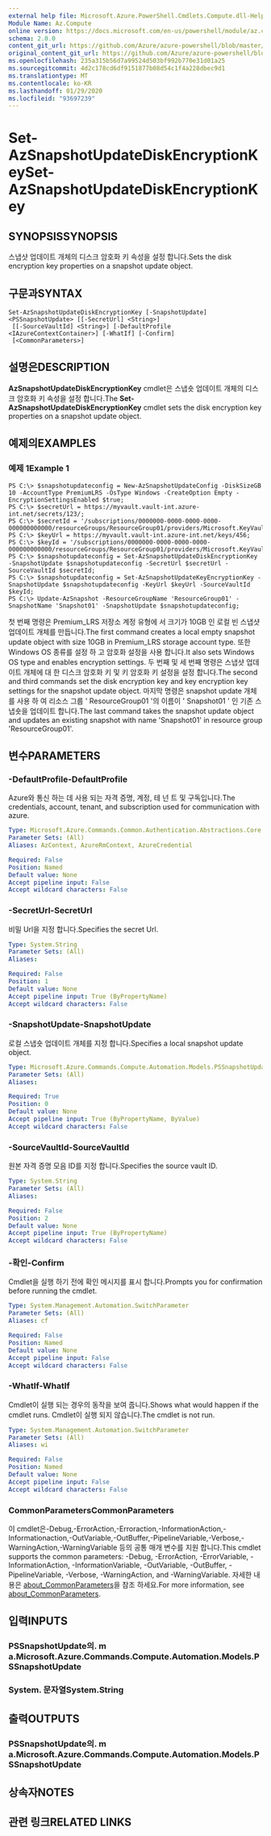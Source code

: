 ```yaml
---
external help file: Microsoft.Azure.PowerShell.Cmdlets.Compute.dll-Help.xml
Module Name: Az.Compute
online version: https://docs.microsoft.com/en-us/powershell/module/az.compute/set-azsnapshotupdatediskencryptionkey
schema: 2.0.0
content_git_url: https://github.com/Azure/azure-powershell/blob/master/src/Compute/Compute/help/Set-AzSnapshotUpdateDiskEncryptionKey.md
original_content_git_url: https://github.com/Azure/azure-powershell/blob/master/src/Compute/Compute/help/Set-AzSnapshotUpdateDiskEncryptionKey.md
ms.openlocfilehash: 235a315b56d7a99524d503bf992b770e31d01a25
ms.sourcegitcommit: 4d2c178cd6df9151877b08d54c1f4a228dbec9d1
ms.translationtype: MT
ms.contentlocale: ko-KR
ms.lasthandoff: 01/29/2020
ms.locfileid: "93697239"
---
```

# <span data-ttu-id="cc694-101">Set-AzSnapshotUpdateDiskEncryptionKey</span><span class="sxs-lookup"><span data-stu-id="cc694-101">Set-AzSnapshotUpdateDiskEncryptionKey</span></span>

## <span data-ttu-id="cc694-102">SYNOPSIS</span><span class="sxs-lookup"><span data-stu-id="cc694-102">SYNOPSIS</span></span>
<span data-ttu-id="cc694-103">스냅샷 업데이트 개체의 디스크 암호화 키 속성을 설정 합니다.</span><span class="sxs-lookup"><span data-stu-id="cc694-103">Sets the disk encryption key properties on a snapshot update object.</span></span>

## <span data-ttu-id="cc694-104">구문과</span><span class="sxs-lookup"><span data-stu-id="cc694-104">SYNTAX</span></span>

```
Set-AzSnapshotUpdateDiskEncryptionKey [-SnapshotUpdate] <PSSnapshotUpdate> [[-SecretUrl] <String>]
 [[-SourceVaultId] <String>] [-DefaultProfile <IAzureContextContainer>] [-WhatIf] [-Confirm]
 [<CommonParameters>]
```

## <span data-ttu-id="cc694-105">설명은</span><span class="sxs-lookup"><span data-stu-id="cc694-105">DESCRIPTION</span></span>
<span data-ttu-id="cc694-106">**AzSnapshotUpdateDiskEncryptionKey** cmdlet은 스냅숏 업데이트 개체의 디스크 암호화 키 속성을 설정 합니다.</span><span class="sxs-lookup"><span data-stu-id="cc694-106">The **Set-AzSnapshotUpdateDiskEncryptionKey** cmdlet sets the disk encryption key properties on a snapshot update object.</span></span>

## <span data-ttu-id="cc694-107">예제의</span><span class="sxs-lookup"><span data-stu-id="cc694-107">EXAMPLES</span></span>

### <span data-ttu-id="cc694-108">예제 1</span><span class="sxs-lookup"><span data-stu-id="cc694-108">Example 1</span></span>
```
PS C:\> $snapshotupdateconfig = New-AzSnapshotUpdateConfig -DiskSizeGB 10 -AccountType PremiumLRS -OsType Windows -CreateOption Empty -EncryptionSettingsEnabled $true;
PS C:\> $secretUrl = https://myvault.vault-int.azure-int.net/secrets/123/;
PS C:\> $secretId = '/subscriptions/0000000-0000-0000-0000-000000000000/resourceGroups/ResourceGroup01/providers/Microsoft.KeyVault/vaults/TestVault123';
PS C:\> $keyUrl = https://myvault.vault-int.azure-int.net/keys/456;
PS C:\> $keyId = '/subscriptions/0000000-0000-0000-0000-000000000000/resourceGroups/ResourceGroup01/providers/Microsoft.KeyVault/vaults/TestVault456';
PS C:\> $snapshotupdateconfig = Set-AzSnapshotUpdateDiskEncryptionKey -SnapshotUpdate $snapshotupdateconfig -SecretUrl $secretUrl -SourceVaultId $secretId;
PS C:\> $snapshotupdateconfig = Set-AzSnapshotUpdateKeyEncryptionKey -SnapshotUpdate $snapshotupdateconfig -KeyUrl $keyUrl -SourceVaultId $keyId;
PS C:\> Update-AzSnapshot -ResourceGroupName 'ResourceGroup01' -SnapshotName 'Snapshot01' -SnapshotUpdate $snapshotupdateconfig;
```

<span data-ttu-id="cc694-109">첫 번째 명령은 Premium_LRS 저장소 계정 유형에 서 크기가 10GB 인 로컬 빈 스냅샷 업데이트 개체를 만듭니다.</span><span class="sxs-lookup"><span data-stu-id="cc694-109">The first command creates a local empty snapshot update object with size 10GB in Premium_LRS storage account type.</span></span>  <span data-ttu-id="cc694-110">또한 Windows OS 종류를 설정 하 고 암호화 설정을 사용 합니다.</span><span class="sxs-lookup"><span data-stu-id="cc694-110">It also sets Windows OS type and enables encryption settings.</span></span>
<span data-ttu-id="cc694-111">두 번째 및 세 번째 명령은 스냅샷 업데이트 개체에 대 한 디스크 암호화 키 및 키 암호화 키 설정을 설정 합니다.</span><span class="sxs-lookup"><span data-stu-id="cc694-111">The second and third commands set the disk encryption key and key encryption key settings for the snapshot update object.</span></span>
<span data-ttu-id="cc694-112">마지막 명령은 snapshot update 개체를 사용 하 여 리소스 그룹 ' ResourceGroup01 '의 이름이 ' Snapshot01 ' 인 기존 스냅숏을 업데이트 합니다.</span><span class="sxs-lookup"><span data-stu-id="cc694-112">The last command takes the snapshot update object and updates an existing snapshot with name 'Snapshot01' in resource group 'ResourceGroup01'.</span></span>

## <span data-ttu-id="cc694-113">변수</span><span class="sxs-lookup"><span data-stu-id="cc694-113">PARAMETERS</span></span>

### <span data-ttu-id="cc694-114">-DefaultProfile</span><span class="sxs-lookup"><span data-stu-id="cc694-114">-DefaultProfile</span></span>
<span data-ttu-id="cc694-115">Azure와 통신 하는 데 사용 되는 자격 증명, 계정, 테 넌 트 및 구독입니다.</span><span class="sxs-lookup"><span data-stu-id="cc694-115">The credentials, account, tenant, and subscription used for communication with azure.</span></span>

```yaml
Type: Microsoft.Azure.Commands.Common.Authentication.Abstractions.Core.IAzureContextContainer
Parameter Sets: (All)
Aliases: AzContext, AzureRmContext, AzureCredential

Required: False
Position: Named
Default value: None
Accept pipeline input: False
Accept wildcard characters: False
```

### <span data-ttu-id="cc694-116">-SecretUrl</span><span class="sxs-lookup"><span data-stu-id="cc694-116">-SecretUrl</span></span>
<span data-ttu-id="cc694-117">비밀 Url을 지정 합니다.</span><span class="sxs-lookup"><span data-stu-id="cc694-117">Specifies the secret Url.</span></span>

```yaml
Type: System.String
Parameter Sets: (All)
Aliases:

Required: False
Position: 1
Default value: None
Accept pipeline input: True (ByPropertyName)
Accept wildcard characters: False
```

### <span data-ttu-id="cc694-118">-SnapshotUpdate</span><span class="sxs-lookup"><span data-stu-id="cc694-118">-SnapshotUpdate</span></span>
<span data-ttu-id="cc694-119">로컬 스냅숏 업데이트 개체를 지정 합니다.</span><span class="sxs-lookup"><span data-stu-id="cc694-119">Specifies a local snapshot update object.</span></span>

```yaml
Type: Microsoft.Azure.Commands.Compute.Automation.Models.PSSnapshotUpdate
Parameter Sets: (All)
Aliases:

Required: True
Position: 0
Default value: None
Accept pipeline input: True (ByPropertyName, ByValue)
Accept wildcard characters: False
```

### <span data-ttu-id="cc694-120">-SourceVaultId</span><span class="sxs-lookup"><span data-stu-id="cc694-120">-SourceVaultId</span></span>
<span data-ttu-id="cc694-121">원본 자격 증명 모음 ID를 지정 합니다.</span><span class="sxs-lookup"><span data-stu-id="cc694-121">Specifies the source vault ID.</span></span>

```yaml
Type: System.String
Parameter Sets: (All)
Aliases:

Required: False
Position: 2
Default value: None
Accept pipeline input: True (ByPropertyName)
Accept wildcard characters: False
```

### <span data-ttu-id="cc694-122">-확인</span><span class="sxs-lookup"><span data-stu-id="cc694-122">-Confirm</span></span>
<span data-ttu-id="cc694-123">Cmdlet을 실행 하기 전에 확인 메시지를 표시 합니다.</span><span class="sxs-lookup"><span data-stu-id="cc694-123">Prompts you for confirmation before running the cmdlet.</span></span>

```yaml
Type: System.Management.Automation.SwitchParameter
Parameter Sets: (All)
Aliases: cf

Required: False
Position: Named
Default value: None
Accept pipeline input: False
Accept wildcard characters: False
```

### <span data-ttu-id="cc694-124">-WhatIf</span><span class="sxs-lookup"><span data-stu-id="cc694-124">-WhatIf</span></span>
<span data-ttu-id="cc694-125">Cmdlet이 실행 되는 경우의 동작을 보여 줍니다.</span><span class="sxs-lookup"><span data-stu-id="cc694-125">Shows what would happen if the cmdlet runs.</span></span>
<span data-ttu-id="cc694-126">Cmdlet이 실행 되지 않습니다.</span><span class="sxs-lookup"><span data-stu-id="cc694-126">The cmdlet is not run.</span></span>

```yaml
Type: System.Management.Automation.SwitchParameter
Parameter Sets: (All)
Aliases: wi

Required: False
Position: Named
Default value: None
Accept pipeline input: False
Accept wildcard characters: False
```

### <span data-ttu-id="cc694-127">CommonParameters</span><span class="sxs-lookup"><span data-stu-id="cc694-127">CommonParameters</span></span>
<span data-ttu-id="cc694-128">이 cmdlet은-Debug,-ErrorAction,-Erroraction,-InformationAction,-Informationaction,-OutVariable,-OutBuffer,-PipelineVariable,-Verbose,-WarningAction,-WarningVariable 등의 공통 매개 변수를 지원 합니다.</span><span class="sxs-lookup"><span data-stu-id="cc694-128">This cmdlet supports the common parameters: -Debug, -ErrorAction, -ErrorVariable, -InformationAction, -InformationVariable, -OutVariable, -OutBuffer, -PipelineVariable, -Verbose, -WarningAction, and -WarningVariable.</span></span> <span data-ttu-id="cc694-129">자세한 내용은 [about_CommonParameters](https://go.microsoft.com/fwlink/?LinkID=113216)을 참조 하세요.</span><span class="sxs-lookup"><span data-stu-id="cc694-129">For more information, see [about_CommonParameters](https://go.microsoft.com/fwlink/?LinkID=113216).</span></span>

## <span data-ttu-id="cc694-130">입력</span><span class="sxs-lookup"><span data-stu-id="cc694-130">INPUTS</span></span>

### <span data-ttu-id="cc694-131">PSSnapshotUpdate의. m a.</span><span class="sxs-lookup"><span data-stu-id="cc694-131">Microsoft.Azure.Commands.Compute.Automation.Models.PSSnapshotUpdate</span></span>

### <span data-ttu-id="cc694-132">System. 문자열</span><span class="sxs-lookup"><span data-stu-id="cc694-132">System.String</span></span>

## <span data-ttu-id="cc694-133">출력</span><span class="sxs-lookup"><span data-stu-id="cc694-133">OUTPUTS</span></span>

### <span data-ttu-id="cc694-134">PSSnapshotUpdate의. m a.</span><span class="sxs-lookup"><span data-stu-id="cc694-134">Microsoft.Azure.Commands.Compute.Automation.Models.PSSnapshotUpdate</span></span>

## <span data-ttu-id="cc694-135">상속자</span><span class="sxs-lookup"><span data-stu-id="cc694-135">NOTES</span></span>

## <span data-ttu-id="cc694-136">관련 링크</span><span class="sxs-lookup"><span data-stu-id="cc694-136">RELATED LINKS</span></span>
